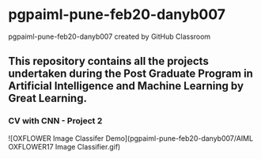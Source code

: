 # pgpaiml-pune-feb20-danyb007
pgpaiml-pune-feb20-danyb007 created by GitHub Classroom
## This repository contains all the projects undertaken during the Post Graduate Program in Artificial Intelligence and Machine Learning by Great Learning.

### CV with CNN - Project 2
![OXFLOWER Image Classifer Demo](pgpaiml-pune-feb20-danyb007/AIML OXFLOWER17 Image Classifier.gif)
